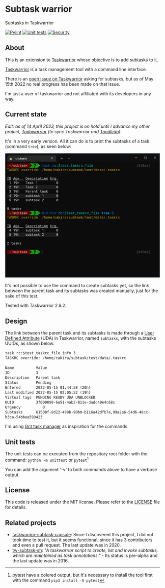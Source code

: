 # Subtask warrior
Subtasks in Taskwarrior

[![Pylint](https://github.com/cakira/subtaskwarrior/actions/workflows/lint.yml/badge.svg)](https://github.com/cakira/subtaskwarrior/actions/workflows/lint.yml)
[![Unit tests](https://github.com/cakira/subtaskwarrior/actions/workflows/unittest.yml/badge.svg)](https://github.com/cakira/subtaskwarrior/actions/workflows/unittest.yml)
[![Security](https://github.com/cakira/subtaskwarrior/actions/workflows/security.yml/badge.svg)](https://github.com/cakira/subtaskwarrior/actions/workflows/security.yml)

## About
This is an extension to [Taskwarrior](https://taskwarrior.org/) whose
objective is to add subtasks to it.

[Taskwarrior](https://taskwarrior.org/) is a task management tool with a
command line interface.

There is an [open issue on Taskwarrior](https://github.com/GothenburgBitFactory/taskwarrior/issues/2279)
asking for subtasks, but as of May 15th 2022 no real progress has been
made on that issue.

I'm just a user of taskwarrior and not affiliated with its developers in
any way.

## Current state

_*Edit:* as of 14 April 2023, this project is on hold until I advance my
other project, [Todowarrior](https://github.com/cakira/todowarrior) (to
sync Taskwarrior and [Toodledo](https://www.toodledo.com/))._

It's in a very early version. All it can do is to print the subtasks of a
task (command `tree`), as seen below:

![Current state of subtaskwarrior](doc/current_state.png)

It's not possible to use the command to create subtasks yet, so the link
between the parent task and its subtasks was created manually, just for
the sake of this test.

Tested with Taskwarrior 2.6.2.

## Design
The link between the parent task and its subtasks is made through a [User
Defined Attribute](https://taskwarrior.org/docs/udas.html) (UDA) in 
Taskwarrior, named `subtasks`, with the subtasks UUIDs, as shown below.

```
task rc:$test_taskrc_file info 3
TASKRC override: /home/cakira/subtask/test/data/.taskrc

Name          Value
ID            3
Description   Parent task
Status        Pending
Entered       2022-05-15 01:44:58 (20h)
Last modified 2022-05-15 02:05:52 (19h)
Virtual tags  PENDING READY UDA UNBLOCKED
UUID          3f000090-6e51-4ab2-811e-dadc49e4c68c
Urgency          0
Subtasks      61508f-8d22-498b-90b0-b116a42dfb7a,09a2a6-54d6-48cc-b3ca-54bbea599423
```

I'm using [Grit task manager](https://github.com/climech/grit) as
inspiration for the commands.

## Unit tests
The unit tests can be executed from the repository root folder with the command:
`python -m unittest` or `pytest`[^1]

You can add the argument '-v' to both commands above to have a verbose output.

[^1]: pytest have a colored output, but it's necessary to install the tool
      first with the command `pip3 install -U pytest`

## License
This code is released under the MIT license. Please refer to the
[LICENSE](LICENSE) file for details.

## Related projects
* [taskwarrior-subtask-capsule](https://github.com/mokrunka/taskwarrior-subtask-capsule):
  Since I discovered this project, I did not took time to test it, but it
  seems functional, since it has 3 contributors and even a pull request.
  The last update was in 2020.
* [tw-subtask-sh](https://github.com/linuxcaffe/tw-subtask-sh): _"A
  taskwarrior script to create, list and invoke subtasks, which are
  maintained as task annotations."_ - Its status is pre-alpha and the
  last update was in 2016.
